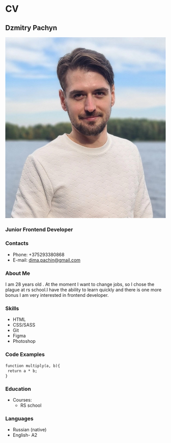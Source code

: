  # CV

## Dzmitry Pachyn
![avatar](/cv1.jpg "avatar")

### Junior Frontend Developer

### Contacts

- Phone: +375293380868
- E-mail: dima.pachin@gmail.com

### About Me

I am 28 years old . At the moment I want to change jobs, so I chose the plague at rs school.I have the ability to learn quickly and there is one more bonus I am very interested in frontend developer.

### Skills

* HTML
* CSS/SASS
* Git
* Figma
* Photoshop

### Code Examples
```
function multiply(a, b){
 return a * b;
}
```

### Education 
* Courses:
   + RS school

### Languages
* Russian (native)
* English- A2